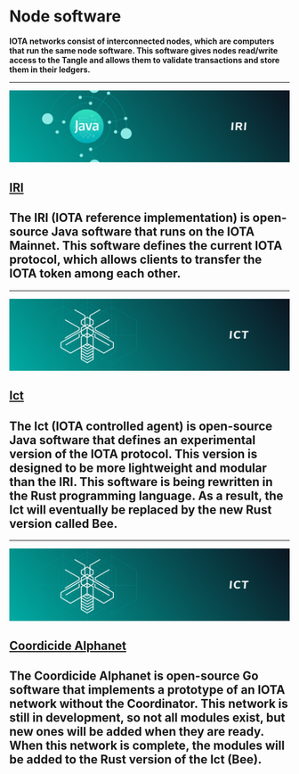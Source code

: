 # Node software

**IOTA networks consist of interconnected nodes, which are computers that run the same node software. This software gives nodes read/write access to the Tangle and allows them to validate transactions and store them in their ledgers.**

-------------------------
![IRI](../images/IRI.png)
## [IRI](../iri/0.1/introduction/overview.md)
The IRI (IOTA reference implementation) is open-source Java software that runs on the IOTA Mainnet. This software defines the current IOTA protocol, which allows clients to transfer the IOTA token among each other.
-------------------------

-------------------------
![Ict](../images/Ict.png)
## [Ict](../ict/0.1/introduction/overview.md)
The Ict (IOTA controlled agent) is open-source Java software that defines an **experimental** version of the IOTA protocol. This version is designed to be more lightweight and modular than the IRI. This software is being rewritten in the Rust programming language. As a result, the Ict will eventually be replaced by the new Rust version called **Bee**.
-------------------------

-------------------------
![Coordicide Alphanet](../images/Ict.png)
## [Coordicide Alphanet](../ict/0.1/introduction/overview.md)
The Coordicide Alphanet is open-source Go software that implements a prototype of an IOTA network without the Coordinator. This network is still in development, so not all modules exist, but new ones will be added when they are ready. When this network is complete, the modules will be added to the Rust version of the Ict (Bee).
-------------------------
